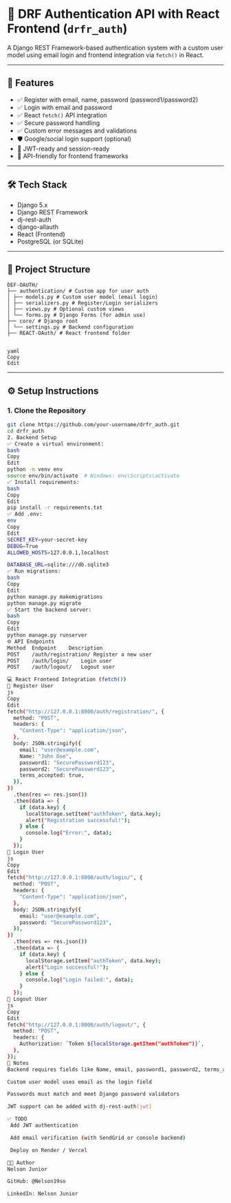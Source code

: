 # 🔐 DRF Authentication API with React Frontend (`drfr_auth`)

A Django REST Framework-based authentication system with a custom user model using email login and frontend integration via `fetch()` in React.

---

## 🚀 Features

- ✅ Register with email, name, password (password1/password2)
- ✅ Login with email and password
- ✅ React `fetch()` API integration
- ✅ Secure password handling
- ✅ Custom error messages and validations
- 🛡️ Google/social login support (optional)
- 🔐 JWT-ready and session-ready
- 🧪 API-friendly for frontend frameworks

---

## 🛠️ Tech Stack

- Django 5.x
- Django REST Framework
- dj-rest-auth
- django-allauth
- React (Frontend)
- PostgreSQL (or SQLite)

---

## 📁 Project Structure
```
DEF-OAUTH/
├── authentication/ # Custom app for user auth
│ ├── models.py # Custom user model (email login)
│ ├── serializers.py # Register/Login serializers
│ ├── views.py # Optional custom views
│ └── forms.py # Django Forms (for admin use)
├── core/ # Django root
│ └── settings.py # Backend configuration
├── REACT-OAuth/ # React frontend folder


yaml
Copy
Edit
```

---

## ⚙️ Setup Instructions

### 1. Clone the Repository

```bash
git clone https://github.com/your-username/drfr_auth.git
cd drfr_auth
2. Backend Setup
✅ Create a virtual environment:
bash
Copy
Edit
python -m venv env
source env/bin/activate  # Windows: env\Scripts\activate
✅ Install requirements:
bash
Copy
Edit
pip install -r requirements.txt
✅ Add .env:
env
Copy
Edit
SECRET_KEY=your-secret-key
DEBUG=True
ALLOWED_HOSTS=127.0.0.1,localhost

DATABASE_URL=sqlite:///db.sqlite3
✅ Run migrations:
bash
Copy
Edit
python manage.py makemigrations
python manage.py migrate
✅ Start the backend server:
bash
Copy
Edit
python manage.py runserver
🌐 API Endpoints
Method	Endpoint	Description
POST	/auth/registration/	Register a new user
POST	/auth/login/	Login user
POST	/auth/logout/	Logout user

💻 React Frontend Integration (fetch())
🔐 Register User
js
Copy
Edit
fetch("http://127.0.0.1:8000/auth/registration/", {
  method: "POST",
  headers: {
    "Content-Type": "application/json",
  },
  body: JSON.stringify({
    email: "user@example.com",
    Name: "John Doe",
    password1: "SecurePassword123",
    password2: "SecurePassword123",
    terms_accepted: true,
  }),
})
  .then(res => res.json())
  .then(data => {
    if (data.key) {
      localStorage.setItem("authToken", data.key);
      alert("Registration successful!");
    } else {
      console.log("Error:", data);
    }
  });
🔑 Login User
js
Copy
Edit
fetch("http://127.0.0.1:8000/auth/login/", {
  method: "POST",
  headers: {
    "Content-Type": "application/json",
  },
  body: JSON.stringify({
    email: "user@example.com",
    password: "SecurePassword123",
  }),
})
  .then(res => res.json())
  .then(data => {
    if (data.key) {
      localStorage.setItem("authToken", data.key);
      alert("Login successful!");
    } else {
      console.log("Login failed:", data);
    }
  });
🚪 Logout User
js
Copy
Edit
fetch("http://127.0.0.1:8000/auth/logout/", {
  method: "POST",
  headers: {
    Authorization: `Token ${localStorage.getItem("authToken")}`,
  },
});
🧠 Notes
Backend requires fields like Name, email, password1, password2, terms_accepted

Custom user model uses email as the login field

Passwords must match and meet Django password validators

JWT support can be added with dj-rest-auth[jwt]

✅ TODO
 Add JWT authentication

 Add email verification (with SendGrid or console backend)

 Deploy on Render / Vercel

🧑‍💻 Author
Nelson Junior

GitHub: @Nelson19so

LinkedIn: Nelson Junior
```
